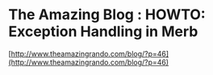 <!--
id: 52980824
link: http://tumblr.atmos.org/post/52980824/the-amazing-blog-howto-exception-handling-in-merb
slug: the-amazing-blog-howto-exception-handling-in-merb
date: Fri Oct 03 2008 18:00:51 GMT-0700 (PDT)
publish: 2008-10-03
tags: 
title: The Amazing Blog : HOWTO: Exception Handling in Merb
-->


The Amazing Blog : HOWTO: Exception Handling in Merb
====================================================

[http://www.theamazingrando.com/blog/?p=46](http://www.theamazingrando.com/blog/?p=46)

